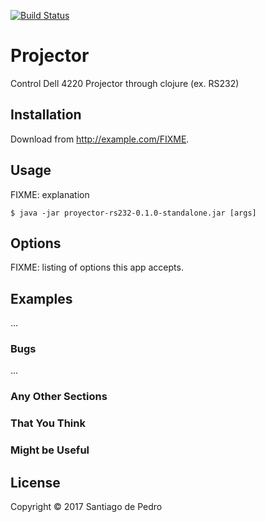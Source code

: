 [![Build Status](https://travis-ci.org/ieer/projector.svg?branch=master)](https://travis-ci.org/ieer/projector)


# Projector

Control Dell 4220 Projector through clojure (ex. RS232)

## Installation

Download from http://example.com/FIXME.

## Usage

FIXME: explanation

    $ java -jar proyector-rs232-0.1.0-standalone.jar [args]

## Options

FIXME: listing of options this app accepts.

## Examples

...

### Bugs

...

### Any Other Sections
### That You Think
### Might be Useful

## License

Copyright © 2017 Santiago de Pedro

